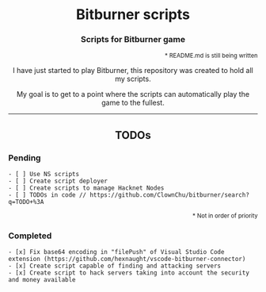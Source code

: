 <h1 align="center">Bitburner scripts</h1>
<h3 align="center">Scripts for Bitburner game</h3>

<p align="right"><sup>* README.md is still being written</sup></p>

<p align="center">I have just started to play Bitburner, this repository was created to hold all my scripts.</p>
<p align="center">My goal is to get to a point where the scripts can automatically play the game to the fullest.</p>

<hr>

<h2 id="todos" align="center">TODOs</h2>

<h3 id="pending">Pending</h3>

```objc
- [ ] Use NS scripts
- [ ] Create script deployer
- [ ] Create scripts to manage Hacknet Nodes
- [ ] TODOs in code // https://github.com/ClownChu/bitburner/search?q=TODO+%3A
```

<p align="right"><sup>* Not in order of priority</sup></p>

<h3 id="completed">Completed</h3>

```objc
- [x] Fix base64 encoding in "filePush" of Visual Studio Code extension (https://github.com/hexnaught/vscode-bitburner-connector)
- [x] Create script capable of finding and attacking servers
- [x] Create script to hack servers taking into account the security and money available
```